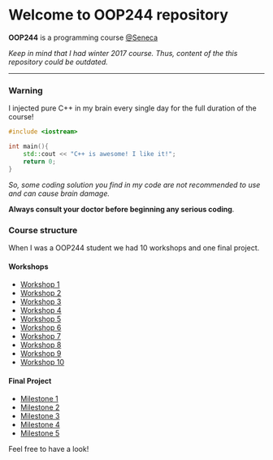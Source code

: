 # Welcome to OOP244 repository #

**OOP244** is a programming course [@Seneca](http://www.senecacollege.ca/ce/classes/OOP244.html)

*Keep in mind that I had winter 2017 course. Thus, content of the this repository could be outdated.*

---

### Warning

I injected pure C++ in my brain every single day for the full duration of the course!
```C++
#include <iostream>

int main(){
    std::cout << "C++ is awesome! I like it!";
    return 0;
}
```
*So, some coding solution you find in my code are not recommended to use and can cause brain damage.*

**Always consult your doctor before beginning any serious coding**.

### Course structure

When I was a OOP244 student we had 10 workshops and one final project.

#### Workshops
+ [Workshop 1](https://github.com/tony-elistratov/OOP244/tree/master/workshop1)
+ [Workshop 2](https://github.com/tony-elistratov/OOP244/tree/master/workshop2)
+ [Workshop 3](https://github.com/tony-elistratov/OOP244/tree/master/workshop3)
+ [Workshop 4](https://github.com/tony-elistratov/OOP244/tree/master/workshop4)
+ [Workshop 5](https://github.com/tony-elistratov/OOP244/tree/master/workshop5)
+ [Workshop 6](https://github.com/tony-elistratov/OOP244/tree/master/workshop6)
+ [Workshop 7](https://github.com/tony-elistratov/OOP244/tree/master/workshop7)
+ [Workshop 8](https://github.com/tony-elistratov/OOP244/tree/master/workshop8)
+ [Workshop 9](https://github.com/tony-elistratov/OOP244/tree/master/workshop9)
+ [Workshop 10](https://github.com/tony-elistratov/OOP244/tree/master/workshop10)

#### Final Project
+ [Milestone 1](https://github.com/tony-elistratov/OOP244/tree/master/finalproject/milestone1)
+ [Milestone 2](https://github.com/tony-elistratov/OOP244/tree/master/finalproject/milestone2)
+ [Milestone 3](https://github.com/tony-elistratov/OOP244/tree/master/finalproject/milestone3)
+ [Milestone 4](https://github.com/tony-elistratov/OOP244/tree/master/finalproject/milestone4)
+ [Milestone 5](https://github.com/tony-elistratov/OOP244/tree/master/finalproject/milestone5)

Feel free to have a look!